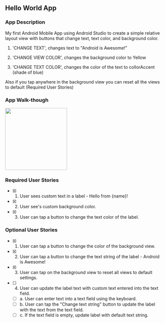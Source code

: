 ## Hello World App

### App Description
My first Android Mobile App using Android Studio to create a simple relative layout view with buttons that change text, text color, and background color.

  1. 'CHANGE TEXT', changes text to "Android is Awesome!"

  2. 'CHANGE VIEW COLOR', changes the background color to Yellow

  3. 'CHANGE TEXT COLOR', changes the color of the text to collorAccent (shade of blue) 

Also if you tap anywhere in the background view you can reset all the views to default (Required User Stories) 

### App Walk-though

<img src="https://i.imgur.com/eebI0N8.gif" width=200><br>

### Required User Stories
- [x] 1. User sees custom text in a label - Hello from {name}!
- [x] 2. User see's custom background color.
- [x] 3. User can tap a button to change the text color of the label.

### Optional User Stories
- [x] 1. User can tap a button to change the color of the background view.  
- [x] 2. User can tap a button to change the text string of the label - Android is Awesome!  
- [x] 3. User can tap on the background view to reset all views to default settings.  
- [ ] 4. User can update the label text with custom text entered into the text field.  
   - [ ] a. User can enter text into a text field using the keyboard.  
   - [ ] b. User can tap the "Change text string" button to update the label with the text from the text field.  
   - [ ] c. If the text field is empty, update label with default text string.  
